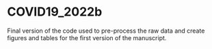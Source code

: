 # COVID19_2022b
Final version of the code used to pre-process the raw data and create figures and tables for the first version of the manuscript.
